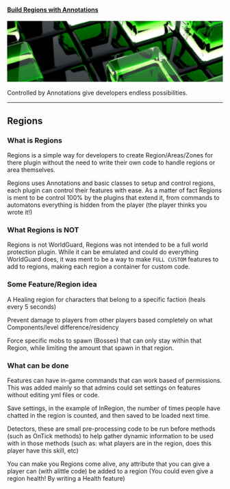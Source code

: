 #### [Build Regions with Annotations][annotations]

[![Regions annotations](images/3d-cube-hd-wallpaper.jpg)][annotations]

Controlled by Annotations give developers endless possibilities.


[annotations]: annotation.html


---


## Regions
### What is Regions
Regions is a simple way for developers to create Region/Areas/Zones for there plugin without the need to write
their own code to handle regions or area themselves.

Regions uses Annotations and basic classes to setup and control regions, each plugin can control their features with
ease. As a matter of fact Regions is ment to be control 100% by the plugins that extend it, from commands to automatons
everything is hidden from the player (the player thinks you wrote it!)

### What Regions is NOT
Regions is not WorldGuard, Regions was not intended to be a full world protection plugin. While it can be
emulated and could do everything WorldGuard does, it was ment to be a way to make `FULL CUSTOM` features to add to
regions, making each region a container for custom code.

### Some Feature/Region idea
A Healing region for characters that belong to a specific faction (heals every 5 seconds)

Prevent damage to players from other players based completely on what Components/level difference/residency

Force specific mobs to spawn (Bosses) that can only stay within that Region, while limiting the amount that
spawn in that region.

### What can be done
Features can have in-game commands that can work based of permissions. This was added mainly so that admins could set
settings on features without editing yml files or code.

Save settings, in the example of InRegion, the number of times people have chatted in the region is counted, and then saved
to be loaded next time.

Detectors, these are small pre-processing code to be run before methods (such as OnTick methods) to help gather dynamic
information to be used with in those methods (such as: what players are in the region, does this player have this skill, etc)

You can make you Regions come alive, any attribute that you can give a player can (with alittle code) be added to a region
(You could even give a region health! By writing a Health feature)